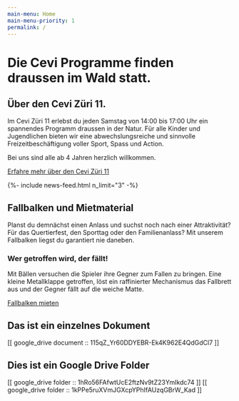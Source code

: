 ```yaml
---
main-menu: Home 
main-menu-priority: 1 
permalink: /
---
```


# Die Cevi Programme finden draussen im Wald statt.

## Über den Cevi Züri 11.

Im Cevi Züri 11 erlebst du jeden Samstag von 14:00 bis 17:00 Uhr ein spannendes Programm draussen in der Natur. Für alle
Kinder und Jugendlichen bieten wir eine abwechslungsreiche und sinnvolle Freizeitbeschäftigung voller Sport, Spass und
Action.

Bei uns sind alle ab 4 Jahren herzlich willkommen.

[Erfahre mehr über den Cevi Züri 11](/ueber-uns)


<section class="news-feed-inline-container"> {%- include news-feed.html n_limit="3" -%} </section>

## Fallbalken und Mietmaterial
Planst du demnächst einen Anlass und suchst noch nach einer Attraktivität? Für das Quertierfest, den Sporttag oder den Familienanlass? Mit unserem Fallbalken liegst du garantiert nie daneben.

### Wer getroffen wird, der fällt!
Mit Bällen versuchen die Spieler ihre Gegner zum Fallen zu bringen. Eine kleine Metallklappe getroffen, löst ein raffinierter Mechanismus das Fallbrett aus und der Gegner fällt auf die weiche Matte.

[Fallbalken mieten](/material)

## Das ist ein einzelnes Dokument
[[ google_drive document :: 115qZ_Yr60DDYEBR-Ek4K962E4QdGdCl7 ]]

## Dies ist ein Google Drive Folder
[[ google_drive folder :: 1hRo56FAfwtUcE2ftzNv9tZ23YmIkdc74 ]]
[[ google_drive folder :: 1kPPe5ruXVmJGXcpYPhIfAUzqGBrW_Kad ]]